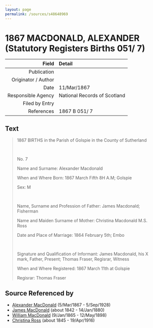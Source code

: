 ```yaml
---
layout: page
permalink: /sources/s48648969
---
```


# 1867 MACDONALD, ALEXANDER (Statutory Registers Births 051/ 7)

Field | Detail
---:|:---
Publication | 
Originator / Author | 
Date | 11/Mar/1867
Responsible Agency | National Records of Scotland
Filed by Entry | 
References | 1867 B 051/ 7

## Text

> 1867 BIRTHS in the Parish of Golspie in the County of Sutherland
>
> <br/>
>
> No. 7
>
> Name and Surname: Alexander Macdonald
>
> When and Where Born: 1867 March Fifth 8H A.M; Golspie
>
> Sex: M
>
> <br/>
>
> Name, Surname and Profession of Father: James Macdonald; Fisherman
>
> Name and Maiden Surname of Mother: Christina Macdonald M.S. Ross
>
> Date and Place of Marriage: 1864 February 5th; Embo
>
> <br/>
>
> Signature and Qualification of Informant: James Macdonald, his X mark, Father, Present; Thomas Fraser, Regisrar, Witness
>
> When and Where Registered: 1867 March 11th at Golspie
>
> Regisrar: Thomas Fraser
>

## Source Referenced by

* [Alexander MacDonald](../people/@81905126@-alexander-macdonald-b1867-3-5-d1928-9-5.md) (5/Mar/1867 - 5/Sep/1928)
* [James MacDonald](../people/@74881641@-james-macdonald-b1842-d1880-1-14.md) (about 1842 - 14/Jan/1880)
* [William MacDonald](../people/@76505641@-william-macdonald-b1865-1-9-d1898-5-12.md) (9/Jan/1865 - 12/May/1898)
* [Christina Ross](../people/@81183416@-christina-ross-b1845-d1916-4-19.md) (about 1845 - 19/Apr/1916)
